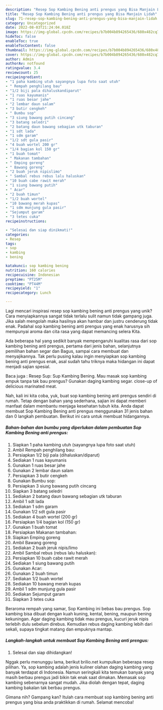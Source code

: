 ```yaml
---
description: "Resep Sop Kambing Bening anti prengus yang Bisa Manjain Lidah"
title: "Resep Sop Kambing Bening anti prengus yang Bisa Manjain Lidah"
slug: 71-resep-sop-kambing-bening-anti-prengus-yang-bisa-manjain-lidah
category: Uncategorized
date: 2022-08-03T21:24:04.018Z
image: https://img-global.cpcdn.com/recipes/b7b004b894265436/680x482cq70/sop-kambing-bening-anti-prengus-foto-resep-utama.jpg
hideToc: false
enableToc: true
enableTocContent: false
thumbnail: https://img-global.cpcdn.com/recipes/b7b004b894265436/680x482cq70/sop-kambing-bening-anti-prengus-foto-resep-utama.jpg
cover: https://img-global.cpcdn.com/recipes/b7b004b894265436/680x482cq70/sop-kambing-bening-anti-prengus-foto-resep-utama.jpg
author: Admin
authorAv: notfound
ratingvalue: 3.4
reviewcount: 25
recipeingredient:
- "1 paha kambing utuh sayangnya lupa foto saat utuh"
- " Rempah penghilang bau"
- "1/2 biji pala dihaluskandiparut"
- "1 ruas kayumanis"
- "1 ruas besar jahe"
- "2 lembar daun salam"
- "3 butir cengkeh"
- " Bumbu sop"
- "3 siung bawang putih cincang"
- "3 batang seledri"
- "2 batang daun bawang sebagian utk taburan"
- "1 sdt lada"
- "1 sdm garam"
- "1/2 sdt gula pasir"
- "4 buah wortel 200 gr"
- "1/4 bagian kol 150 gr"
- "1 buah tomat"
- " Makanan tambahan"
- " Emping goreng"
- " Bawang goreng"
- "2 buah jeruk nipislimo"
- " Sambal rebus rebus lalu haluskan"
- "10 buah cabe rawit merah"
- "1 siung bawang putih"
- " Acar"
- "2 buah timun"
- "1/2 buah wortel"
- "10 bawang merah kupas"
- "1 sdm munjung gula pasir"
- "Sejumput garam"
- "3 tetes cuka"
recipeinstructions:

- "Selesai dan siap dinikmati!"
categories:
- Resep
tags:
- sop
- kambing
- bening

katakunci: sop kambing bening 
nutrition: 160 calories
recipecuisine: Indonesian
preptime: "PT25M"
cooktime: "PT44M"
recipeyield: "1"
recipecategory: Lunch

---
```





Lagi mencari inspirasi resep sop kambing bening anti prengus yang unik? Cara menyiapkannya sangat tidak terlalu sulit namun tidak gampang juga. Jika salah mengolah maka hasilnya akan hambar dan justru cenderung tidak enak. Padahal sop kambing bening anti prengus yang enak harusnya sih mempunyai aroma dan cita rasa yang dapat memancing selera Kita.





Ada beberapa hal yang sedikit banyak mempengaruhi kualitas rasa dari sop kambing bening anti prengus, pertama dari jenis bahan, selanjutnya pemilihan bahan segar dan Bagus, sampai cara membuat dan menyajikannya. Tak perlu pusing kalau ingin menyiapkan sop kambing bening anti prengus enak,      asal sudah tahu triknya maka hidangan ini dapat menjadi sajian spesial.














Baca juga : Resep Sup: Sup Kambing Bening. Mau masak sop kambing empuk tanpa tak bau prengus? Gunakan daging kambing segar. close-up of delicious marinated meat.






Nah, kali ini kita coba, yuk, buat sop kambing bening anti prengus sendiri di rumah. Tetap dengan bahan yang sederhana, sajian ini dapat memberi manfaat dalam membantu menjaga kesehatan tubuh kita. Anda dapat membuat Sop Kambing Bening anti prengus menggunakan 31 jenis bahan dan 0 langkah pembuatan. Berikut ini cara untuk membuat hidangannya.

<!--inarticleads1-->

##### Bahan-bahan dan bumbu yang diperlukan dalam pembuatan Sop Kambing Bening anti prengus:

1. Siapkan 1 paha kambing utuh (sayangnya lupa foto saat utuh)
1. Ambil  Rempah penghilang bau:
1. Persiapkan 1/2 biji pala (dihaluskan/diparut)
1. Sediakan 1 ruas kayumanis
1. Gunakan 1 ruas besar jahe
1. Gunakan 2 lembar daun salam
1. Persiapkan 3 butir cengkeh
1. Gunakan  Bumbu sop:
1. Persiapkan 3 siung bawang putih cincang
1. Siapkan 3 batang seledri
1. Sediakan 2 batang daun bawang sebagian utk taburan
1. Ambil 1 sdt lada
1. Sediakan 1 sdm garam
1. Gunakan 1/2 sdt gula pasir
1. Sediakan 4 buah wortel (200 gr)
1. Persiapkan 1/4 bagian kol (150 gr)
1. Gunakan 1 buah tomat
1. Persiapkan  Makanan tambahan:
1. Siapkan  Emping goreng
1. Ambil  Bawang goreng
1. Sediakan 2 buah jeruk nipis/limo
1. Ambil  Sambal rebus (rebus lalu haluskan):
1. Persiapkan 10 buah cabe rawit merah
1. Sediakan 1 siung bawang putih
1. Gunakan  Acar:
1. Gunakan 2 buah timun
1. Sediakan 1/2 buah wortel
1. Sediakan 10 bawang merah kupas
1. Ambil 1 sdm munjung gula pasir
1. Sediakan Sejumput garam
1. Siapkan 3 tetes cuka


Beraroma rempah yang samar, Sop Kambing ini bebas bau prengus. Sop kambing bisa dibuat dengan kuah kuning, kental, bening, maupun bening kekuningan. Agar daging kambing tidak mau prengus, kucuri jeruk nipis terlebih dulu sebelum direbus. Kemudian rebus daging kambing lebih dari sekali, supaya tingkat matang dan empuknya mantap. 

<!--inarticleads2-->

##### Langkah-langkah untuk membuat Sop Kambing Bening anti prengus:


1. Selesai dan siap dihidangkan!

Nggak perlu menunggu lama, berikut brilio.net kumpulkan beberapa resep pilihan. Ya, sop kambing adalah jenis kuliner olahan daging kambing yang banyak terdapat di Indonesia. Namun seringkali kita temukan banyak yang masih berbau prengus jadi bikin tak enak saat dimakan. Memasak sop kambing sebenarnya sangat mudah. Jika diolah dengan tepat, daging kambing bakalan tak berbau prengus. 

Gimana nih? Gampang kan? Itulah cara membuat sop kambing bening anti prengus yang bisa anda praktikkan di rumah. Selamat mencoba!
